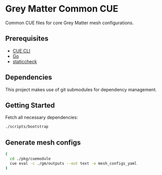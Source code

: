 # Grey Matter Common CUE

Common CUE files for core Grey Matter mesh configurations.

## Prerequisites

- [CUE CLI](https://cuelang.org/docs/install/)
- [Go](https://go.dev/dl/)
- [staticcheck](https://staticcheck.io/docs/getting-started/)

## Dependencies

This project makes use of git submodules for dependency management.

## Getting Started

Fetch all necessary dependencies:

```bash
./scripts/bootstrap
```

## Generate mesh configs

```bash
(
  cd ./pkg/cuemodule
  cue eval -c ./gm/outputs --out text -e mesh_configs_yaml
)
```
